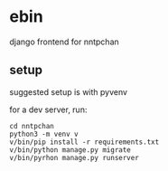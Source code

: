 # ebin

django frontend for nntpchan

## setup

suggested setup is with pyvenv

for a dev server, run:
	
    cd nntpchan
    python3 -m venv v
    v/bin/pip install -r requirements.txt
    v/bin/python manage.py migrate
    v/bin/pyrhon manage.py runserver

